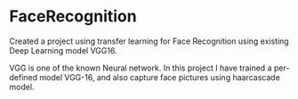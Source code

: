 # FaceRecognition
Created a project using transfer learning for Face Recognition using existing Deep Learning model VGG16.

VGG is one of the known Neural network. In this project I have trained a per-defined model VGG-16, and also capture face pictures using haarcascade model.
